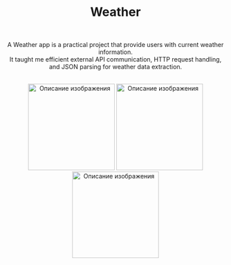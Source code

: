 <div align="center">
  <h1><b>Weather</b></h1>
</div>
<br>
<p align="center">A Weather app is a practical project that provide users with current weather information.<br>It taught me efficient external API communication, HTTP request handling, and JSON parsing for weather data extraction.</p>
<br>
<div align="center">
  <img src="https://github.com/nasoviva/Weather/blob/main/Launch.png" alt="Описание изображения" width="200"/>
  <img src="https://github.com/nasoviva/Weather/blob/main/Main_light.png" alt="Описание изображения" width="200"/>
  <img src="https://github.com/nasoviva/Weather/blob/main/Main_dark.png" alt="Описание изображения" width="200"/>
</div>
